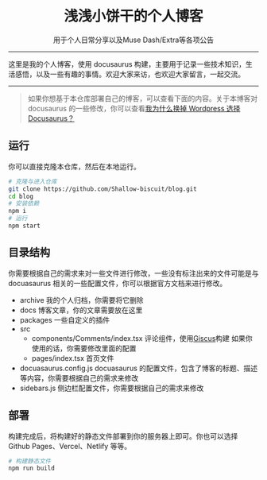 <h1 align="center"> 浅浅小饼干的个人博客 </h1>
<p align="center">用于个人日常分享以及Muse Dash/Extra等各项公告</p>

---

这里是我的个人博客，使用 docusaurus 构建，主要用于记录一些技术知识，生活感悟，以及一些有趣的事情。欢迎大家来访，也欢迎大家留言，一起交流。

---

> 如果你想基于本仓库部署自己的博客，可以查看下面的内容。关于本博客对 docusaurus 的一些修改，你可以查看[我为什么换掉 Wordpress 选择 Docusaurus？](https://github.com/CodFrm/blog/blob/main/docs/note/%E4%B8%BA%E4%BB%80%E4%B9%88%E6%8D%A2%E6%8E%89Wordpress.md)

## 运行

你可以直接克隆本仓库，然后在本地运行。

```bash
# 克隆与进入仓库
git clone https://github.com/Shallow-biscuit/blog.git
cd blog
# 安装依赖
npm i
# 运行
npm start
```

## 目录结构

你需要根据自己的需求来对一些文件进行修改，一些没有标注出来的文件可能是与 docuasaurus 相关的一些配置文件，你可以根据官方文档来进行修改。

- archive 我的个人归档，你需要将它删除
- docs 博客文章，你的文章需要放在这里
- packages 一些自定义的插件
- src
  - components/Comments/index.tsx 评论组件，使用[Giscus](https://giscus.app/zh-CN)构建 如果你使用的话，你需要修改里面的配置
  - pages/index.tsx 首页文件
- docuasaurus.config.js docuasaurus 的配置文件，包含了博客的标题、描述等内容，你需要根据自己的需求来修改
- sidebars.js 侧边栏配置文件，你需要根据自己的需求来修改

## 部署

构建完成后，将构建好的静态文件部署到你的服务器上即可。你也可以选择 Github Pages、Vercel、Netlify 等等。

```bash
# 构建静态文件
npm run build
```
